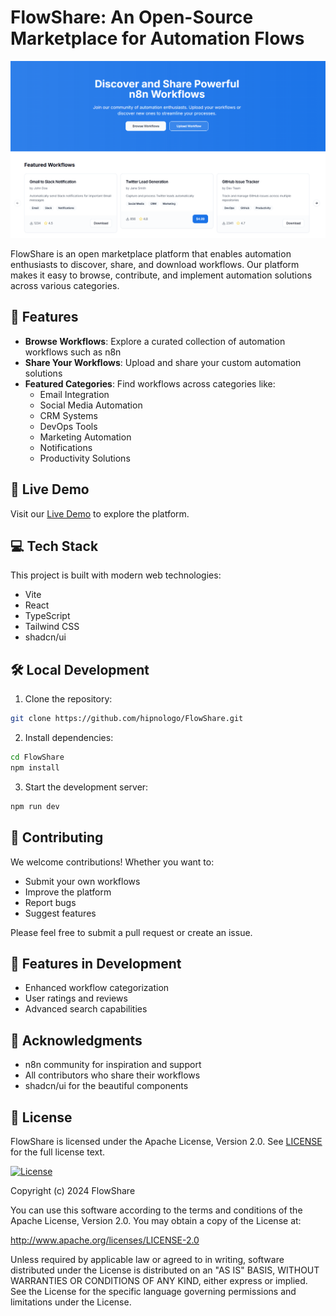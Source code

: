 # FlowShare: An Open-Source Marketplace for Automation Flows

![FlowShare Banner](public/og-image.png)

FlowShare is an open marketplace platform that enables automation enthusiasts to discover, share, and download workflows. Our platform makes it easy to browse, contribute, and implement automation solutions across various categories.

## 🌟 Features

- **Browse Workflows**: Explore a curated collection of automation workflows such as n8n
- **Share Your Workflows**: Upload and share your custom automation solutions
- **Featured Categories**: Find workflows across categories like:
  - Email Integration
  - Social Media Automation
  - CRM Systems
  - DevOps Tools
  - Marketing Automation
  - Notifications
  - Productivity Solutions

## 🚀 Live Demo

Visit our [Live Demo](https://flowshare.vercel.app/) to explore the platform.

## 💻 Tech Stack

This project is built with modern web technologies:
- Vite
- React
- TypeScript
- Tailwind CSS
- shadcn/ui

## 🛠️ Local Development

1. Clone the repository:
```bash
git clone https://github.com/hipnologo/FlowShare.git
```

2. Install dependencies:
```bash
cd FlowShare
npm install
```
3. Start the development server:
```bash
npm run dev
```

## 🤝 Contributing
We welcome contributions! Whether you want to:

- Submit your own workflows
- Improve the platform
- Report bugs
- Suggest features

Please feel free to submit a pull request or create an issue.

## 📱 Features in Development
- Enhanced workflow categorization
- User ratings and reviews
- Advanced search capabilities

## 🙏 Acknowledgments
- n8n community for inspiration and support
- All contributors who share their workflows
- shadcn/ui for the beautiful components

## 📄 License

FlowShare is licensed under the Apache License, Version 2.0. See [LICENSE](https://github.com/hipnologo/FlowShare/blob/main/LICENSE) for the full license text.

[![License](https://img.shields.io/badge/License-Apache%202.0-blue.svg)](https://opensource.org/licenses/Apache-2.0)

Copyright (c) 2024 FlowShare

You can use this software according to the terms and conditions of the Apache License, Version 2.0. You may obtain a copy of the License at:

http://www.apache.org/licenses/LICENSE-2.0

Unless required by applicable law or agreed to in writing, software distributed under the License is distributed on an "AS IS" BASIS, WITHOUT WARRANTIES OR CONDITIONS OF ANY KIND, either express or implied. See the License for the specific language governing permissions and limitations under the License.
